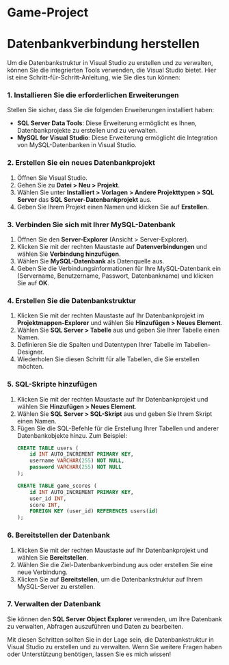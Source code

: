 # Game-Project

# Datenbankverbindung herstellen
Um die Datenbankstruktur in Visual Studio zu erstellen und zu verwalten, können Sie die integrierten Tools verwenden, die Visual Studio bietet. Hier ist eine Schritt-für-Schritt-Anleitung, wie Sie dies tun können:

### 1. Installieren Sie die erforderlichen Erweiterungen
Stellen Sie sicher, dass Sie die folgenden Erweiterungen installiert haben:
- **SQL Server Data Tools**: Diese Erweiterung ermöglicht es Ihnen, Datenbankprojekte zu erstellen und zu verwalten.
- **MySQL for Visual Studio**: Diese Erweiterung ermöglicht die Integration von MySQL-Datenbanken in Visual Studio.

### 2. Erstellen Sie ein neues Datenbankprojekt
1. Öffnen Sie Visual Studio.
2. Gehen Sie zu **Datei > Neu > Projekt**.
3. Wählen Sie unter **Installiert > Vorlagen > Andere Projekttypen > SQL Server** das **SQL Server-Datenbankprojekt** aus.
4. Geben Sie Ihrem Projekt einen Namen und klicken Sie auf **Erstellen**.

### 3. Verbinden Sie sich mit Ihrer MySQL-Datenbank
1. Öffnen Sie den **Server-Explorer** (Ansicht > Server-Explorer).
2. Klicken Sie mit der rechten Maustaste auf **Datenverbindungen** und wählen Sie **Verbindung hinzufügen**.
3. Wählen Sie **MySQL-Datenbank** als Datenquelle aus.
4. Geben Sie die Verbindungsinformationen für Ihre MySQL-Datenbank ein (Servername, Benutzername, Passwort, Datenbankname) und klicken Sie auf **OK**.

### 4. Erstellen Sie die Datenbankstruktur
1. Klicken Sie mit der rechten Maustaste auf Ihr Datenbankprojekt im **Projektmappen-Explorer** und wählen Sie **Hinzufügen > Neues Element**.
2. Wählen Sie **SQL Server > Tabelle** aus und geben Sie Ihrer Tabelle einen Namen.
3. Definieren Sie die Spalten und Datentypen Ihrer Tabelle im Tabellen-Designer.
4. Wiederholen Sie diesen Schritt für alle Tabellen, die Sie erstellen möchten.

### 5. SQL-Skripte hinzufügen
1. Klicken Sie mit der rechten Maustaste auf Ihr Datenbankprojekt und wählen Sie **Hinzufügen > Neues Element**.
2. Wählen Sie **SQL Server > SQL-Skript** aus und geben Sie Ihrem Skript einen Namen.
3. Fügen Sie die SQL-Befehle für die Erstellung Ihrer Tabellen und anderer Datenbankobjekte hinzu. Zum Beispiel:
   ```sql
   CREATE TABLE users (
       id INT AUTO_INCREMENT PRIMARY KEY,
       username VARCHAR(255) NOT NULL,
       password VARCHAR(255) NOT NULL
   );

   CREATE TABLE game_scores (
       id INT AUTO_INCREMENT PRIMARY KEY,
       user_id INT,
       score INT,
       FOREIGN KEY (user_id) REFERENCES users(id)
   );
   ```

### 6. Bereitstellen der Datenbank
1. Klicken Sie mit der rechten Maustaste auf Ihr Datenbankprojekt und wählen Sie **Bereitstellen**.
2. Wählen Sie die Ziel-Datenbankverbindung aus oder erstellen Sie eine neue Verbindung.
3. Klicken Sie auf **Bereitstellen**, um die Datenbankstruktur auf Ihrem MySQL-Server zu erstellen.

### 7. Verwalten der Datenbank
Sie können den **SQL Server Object Explorer** verwenden, um Ihre Datenbank zu verwalten, Abfragen auszuführen und Daten zu bearbeiten.

Mit diesen Schritten sollten Sie in der Lage sein, die Datenbankstruktur in Visual Studio zu erstellen und zu verwalten. Wenn Sie weitere Fragen haben oder Unterstützung benötigen, lassen Sie es mich wissen!